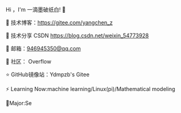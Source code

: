 Hi ，I'm 一滴墨破纸白! 👋

🏡 技术博客：https://gitee.com/yangchen_z

🌱 技术分享 CSDN  https://blog.csdn.net/weixin_54773928

💬 邮箱：946945350@qq.com

🤔 社区： Overflow

⭐️ GitHub镜像站：Ydmpzb's Gitee

⚡ Learning Now:machine learning/Linux(pi)/Mathematical modeling

🤫Major:Se
